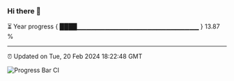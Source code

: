 ### Hi there 👋

⏳ Year progress { ████▁▁▁▁▁▁▁▁▁▁▁▁▁▁▁▁▁▁▁▁▁▁▁▁▁▁ } 13.87 %

---

⏰ Updated on Tue, 20 Feb 2024 18:22:48 GMT

![Progress Bar CI](https://github.com/ZhaoGui/ZhaoGui/workflows/Progress%20Bar%20CI/badge.svg)
